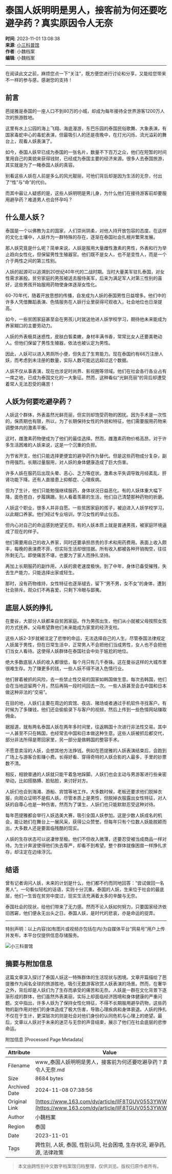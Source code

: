 # 泰国人妖明明是男人，接客前为何还要吃避孕药？真实原因令人无奈

**时间**: 2023-11-01 13:08:38  
**来源**: [小三科普馆](https://www.163.com/dy/media/T1666593159541.html)  
**作者**: 小魏档案  
**编辑**: 小魏档案  

---

在阅读此文之前，麻烦您点一下“关注”，既方便您进行讨论和分享，又能给您带来不一样的参与感，感谢您的支持！

## 前言

芭提雅是泰国的一座人口不到80万的小城，却成为每年接待全世界游客1200万人次的旅游胜地。

这里有水上公园的海上飞翔、海底漫游，东巴乐园的泰国民俗歌舞、大象表演，有国家毒蛇中心的毒蛇表演，但最吸引人的还是夜晚中，在灯光闪烁、流光溢彩的舞台上，观看人妖表演了。

如今，泰国人妖早已成为泰国的一张名片，数量不下百万之众，他们在短暂的时间里用自己的美貌来获得钱财，已经成为泰国主要的经济来源。很多人去泰国旅游，其实就是为了一睹泰国人妖的真容。

别看这些人妖在人前是多么的风光靓丽，可他们背后却是因为生活的无奈，付出了“性”与“命”的代价。

而其中最让人疑惑的是，这些人妖明明是男儿身，为什么他们在接待游客前却要服用避孕药？难道男人也会怀孕吗？

## 什么是人妖？

泰国是一个以佛教为主的国家，人们崇尚阴柔，对他人持开放包容的态度。在这样的文化土壤中，人妖作为一群特殊的存在，逐渐在泰国社会扎根并繁荣发展。

那人妖究竟是什么呢？简单来说，人妖是服用大量雌性激素的男性，外表和行为举止趋向女性化，但保留男性生殖器官。他们既不是女人，也不是变性人，而是一个介于两性之间的第三性别。

人妖的起源可以追溯到20世纪40年代的二战时期。当时大量美军驻扎泰国，对女性需求甚殷。贫穷家庭的男孩被送去服侍美军，后来为满足军人对第三性别的喜好，这些男孩开始服用药物使身体逐渐女性化。

60-70年代，随着开放思想的传播，自发成为人妖的泰国男性日益增多。他们中的许多人凭借舞蹈表演、色情服务在人妖行业里获得可观收入，社会地位也日渐提高。

如今，一些贫困家庭甚至会在男孩儿时就送他进人妖学校学习，期待他未来能成为养家糊口的主要劳动力。

人妖的外表极具迷惑性，皮肤白皙柔嫩，身材丰满书香，常常比女人还要美艳动人。但他们保留了男性生殖器，依法也被认定为男性。

因此，人妖可以进入男厕所小便，但失去了生育能力。现在泰国约有66万注册人妖，而考虑到未注册的数量，实际人数可能远远超过这个数据。

人妖不仅从事表演，现在也涉足时尚界、影视圈等领域。他们在社会各行各业占有一席之地，已成为泰国文化的一大象征。然而，这种看似“光鲜亮丽”的背后却遭受着常人无法忍受的痛苦！

## 人妖为何要吃避孕药？

人妖这个群体，外表虽然光鲜亮丽，但实则却饱受药物的困扰。因为手术是一次性的，保质期也有限，所以，为了长期保持女性的外貌和特征，他们需要服用药物来调整体内的激素平衡。

这时，雌激素药物便成为了他们的最佳选择。然而，雌激素药物价格高昂，对于许多生活困难的人妖来说，这是一个沉重的负担。

为节省开支，他们只能选择更便宜的避孕药作为替代。但是这些药物成分复杂，副作用强烈。长期过量服用，对人妖的身体健康造成了巨大伤害。

许多人妖在服药后出现头晕、恶心、乏力等症状。激素水平失调导致月经紊乱、肝肾功能下降。还有人直接患上抑郁症、心理疾病。

但为了生计，他们只能勉强继续服药，身体状况日益恶化。有的人妖体重大幅下降，面色苍白，步履蹒跚。别人看着羡慕的生活，他们自己清楚那种药物的折磨。

人妖这个职业，很多人并非自愿。一些贫困家庭的孩子，被迫进入人妖学校学习，以此糊口养家。他们经过专业培训，学习女性的举止仪态。

但内心对自己的命运感到绝望无奈。有的人妖本质上就是普通男孩，被家庭环境逼成了现在的样子。

他们需要用自己的收入养家，同时还要承担昂贵的手术和用药费用。表面上收入颇丰，每晚的表演费不菲，但实际生活却很拮据。所有收入都被各种开销掏空，往往所剩无几。即使痛苦不堪，也要为了家人而挣扎坚持。

再加上长期服药的副作用，人妖的衰老速度极快。到了中年，身体已备受摧残，失去生产能力，只能选择出家或轻生。

那时，没有药物维持，女性特征也逐渐褪去，留下“男不男，女不女”的身体，遭到社会排斥。观众们不再喜爱，只剩下冷眼与鄙夷。

## 底层人妖的挣扎

在曼谷，大部分人妖都来自贫困家庭。作为男孩出生，他们从小就被父母按照女孩的方式抚养。父母希望靠他们未来能成为家里的经济支柱。

这些人妖2-3岁就被注定了悲惨的命运，无法选择自己的人生。尽管泰国法律规定人妖属于男性，但在日常生活中，正常男人不会把他们当成男性，女人也不会把他们当女人看待。这使得人妖群体在泰国社会中处于尴尬的地位。

绝大多数底层人妖的收入都很低，每个月只有几千泰铢。这在曼谷这样的大城市里很难生存。为了赚更多的钱，一些人妖不得不进入色情行业。

他们冒着被抓的风险，去一些禁止性交易的国家如韩国做生意。每次去韩国，他们会在当地逗留两个月，然后再隔一段时间回去一次。一些人妖甚至会去中国和日本做这种非法的“交易”。

在目的地，人妖们主要在周边的宾馆、夜店、赌场或者通过手机软件寻找客户。有时候为了多赚钱，他们还会偷偷录下与客户的视频，然后上传到一些色情网站赚取佣金。

据报道，就有两名泰国人妖在两年多时间里，往返韩国十次进行非法性交易。其中一人甚至不只在韩国，也经常去中国和日本做这种生意。这些人妖被抓后都交代，部分非法所得是寄回家里，另一部分是做韩国的整容手术。

不愿意卖淫的人妖，会想其他方法挣钱。例如在芭提雅的人妖表演结束后，会跑到广场上与游客合影赚小费。长得好看、穿得奇特的人妖合影的人最多，手里的钞票数不清。

相反，相貌普通的人妖就只能干着急地跺脚。人妖们也会主动与男游客进行些亲密举动，比如搭胳膊、脸贴脸，来讨好对方。

人妖们也会到海滩、游船、宾馆等地工作。大多数时候，老板还要求他们脱掉衣服，向观众证明不是假人妖。尽管本质上是男性，但脱掉衣服露出女性特征，对人妖的自尊心也是一种伤害。然而为了谋生，人妖们也只能默默忍受这种对待。

每年芭提雅都会举行人妖选美大赛，吸引全国人妖参加。这是少数人妖成名的机会，能让她们在舞台上一展风采，获得公众赞誉。但每年只有个位数人妖能脱颖而出，大多数人还是要面临残酷的现实。

人妖的生存状态可以说凄惨至极。他们不但收入微薄，还要忍受被当成商品一样对待。为生计奔波使得他们失去尊严，却看不到希望。整个群体就像困兽一样挣扎求存，却注定在边缘浮沉。

## 结语

曾有记者询问人妖，未来的计划是什么，他们都不约而同地回答：“尝试做回一名男人”。一句看似轻松的话语，实则十分沉重。泰国的人妖，生来位于社会的最底层，他们一生皆在贫穷中度过，现实生活充满着太多的辛酸与无奈。

泰国社会的现状，给他们带来了无力感。然而不论人妖如何努力，只要国家经济依旧困窘，他们便永无出头之日。泰国人妖，是时代的悲哀，亦是命运的捉弄。

---

特别声明：以上内容(如有图片或视频亦包括在内)为自媒体平台“网易号”用户上传并发布，本平台仅提供信息存储服务。

![小三科普馆](https://nimg.ws.126.net/?url=http://cms-bucket.ws.126.net/2022/1021/ca928003p00rk2zfw0069c000ln00kic.png&thumbnail=160y160&quality=80&type=jpg)

## 摘要与附加信息

<!-- tcd_abstract -->
这篇文章深入探讨了泰国人妖这一特殊群体的生活现状与困境。文章开篇描绘了芭提雅作为闻名全球的旅游胜地，吸引无数游客欣赏人妖表演的场景。然而，在奢华之外，背后却是人妖们为了生存而承受的痛苦和无奈。人妖是一群在文化背景下逐渐形成的群体，他们虽然外表美丽，实际上却面临经济困境和身体健康的严重问题。文中指出，许多人妖为了保持女性化特征，不得不长期服用避孕药物，这些药物的副作用对他们的身体造成了极大伤害，导致心理疾病和身体衰退。人妖的挣扎不仅在于生计，更深层次的则是社会对他们身份的认同危机与心理上的绝望。最后，文章以人妖对于未来的迷茫与无奈的声音结束，展示了他们在社会底层的悲惨命运。
<!-- tcd_abstract_end -->

附加信息 [Processed Page Metadata]

| Attribute       | Value                                  |
|-----------------|----------------------------------------|
| Filename        | www_泰国人妖明明是男人，接客前为何还要吃避孕药？真实原因令人无奈.md                             |
| Size            | 8684 bytes                           |
| Archived Date   | 2024-11-08 07:38:56                             |
| Original Link   | [https://www.163.com/dy/article/IIF8TGUV0553YWW7.html](https://www.163.com/dy/article/IIF8TGUV0553YWW7.html)                       |
| Author          | 小魏档案                               |
| Region          | 泰国                               |
| Date            | 2023-11-01                                 |
| Tags            | 跨性别, 人妖, 泰国, 性别认同, 社会困境, 生存状况, 避孕药, 医疗资源, 法律政策                                 |
>
> 本文由跨性别中文数字档案馆归档整理，仅供浏览。版权归原作者所有。
>